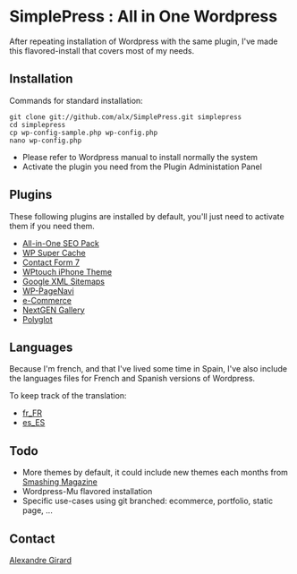 # SimplePress : All in One Wordpress

After repeating installation of Wordpress with the same plugin, 
I've made this flavored-install that covers most of my needs.

## Installation

Commands for standard installation:

	git clone git://github.com/alx/SimplePress.git simplepress
	cd simplepress
	cp wp-config-sample.php wp-config.php
	nano wp-config.php

* Please refer to Wordpress manual to install normally the system
* Activate the plugin you need from the Plugin Administation Panel

## Plugins

These following plugins are installed by default, you'll just need to activate them
if you need them.

* [All-in-One SEO Pack](http://wordpress.org/extend/plugins/all-in-one-seo-pack/)
* [WP Super Cache](http://wordpress.org/extend/plugins/wp-super-cache/)
* [Contact Form 7](http://wordpress.org/extend/plugins/contact-form-7/)
* [WPtouch iPhone Theme](http://wordpress.org/extend/plugins/wptouch/)
* [Google XML Sitemaps](http://wordpress.org/extend/plugins/google-sitemap-generator/)
* [WP-PageNavi](http://wordpress.org/extend/plugins/wp-pagenavi/)
* [e-Commerce](http://getshopped.org/)
* [NextGEN Gallery](http://wordpress.org/extend/plugins/nextgen-gallery/)
* [Polyglot](http://fredfred.net/skriker/index.php/polyglot/)

## Languages

Because I'm french, and that I've lived some time in Spain, I've also include the
languages files for French and Spanish versions of Wordpress.

To keep track of the translation:

* [fr_FR](http://www.wordpress-fr.net/telechargements)
* [es_ES](http://www.todowp.org/wordpress-en-castellano/)

## Todo

* More themes by default, it could include new themes each months from [Smashing Magazine](http://www.smashingmagazine.com)
* Wordpress-Mu flavored installation
* Specific use-cases using git branched: ecommerce, portfolio, static page, ...

## Contact

[Alexandre Girard](http://alexgirard.com)
